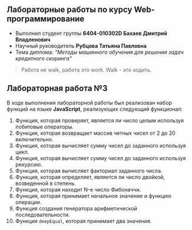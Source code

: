## Лабораторные работы по курсу Web-программирование
* Выполнил студент группы **6404-010302D Бахаев Дмитрий Владленович**
* Научный руководитель **Рубцова Татьяна Павловна**
* Тема диплома: *"Методы машинного обучения для решения задач кредитного скоринга"*

> Работа не walk, работа это work. Walk - это ходить.

## Лабораторная работа №3
В ходе выполнения лабораторной работы был реализован набор функций на языке **JavaScript**, реализующих следующий функционал:
 1. Функция, которая проверяет, является ли число целым используя побитовые операторы.
 2. Функция, которая возвращает массив четных чисел от 2 до 20 включительно.
 3. Функция, которая вычисляет сумму чисел до заданного используя цикл.
 4. Функция, которая вычисляет сумму чисел до заданного используя рекурсию.
 5. Функция, которая вычисляет факториал заданного числа.
 6. Функция, которая определяет, является ли число двойкой, возведенной в степень.
 7. Функция, которая находит N-е число Фибоначчи.
 8. Функция, которая принимает начальное значение и функцию операции.
 9. Функция создания генератора арифметической последовательности.
 10. Функция `deepEqual`, которая принимает два значения.